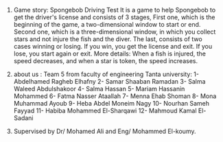  1) Game story:
         Spongebob Driving Test
         It is a game to help Spongebob to get the driver's license and consists of 3 stages,
         First one, which is the beginning of the game, a two-dimensional window to start or end.
         Second one, which is a three-dimensional window,
         in which you collect stars and not injure the fish and the diver.
         The last, consists of two cases winning or losing. 
         If you win, you get the license and exit.
         If you lose, you start again or exit.
         More details:
         When a fish is injured, the speed decreases, and when a star is token, the speed increases.

2) about us :
    Team 5 from faculty of engineering Tanta university:
    1- Abdelhamed Ragheb Elhafny
    2- Samar Shaaban Ramadan
    3- Salma Waleed Abdulshakoor
    4- Salma Hassan 
    5- Mariam Hassanin Mohammed
    6- Fatma Nasser Ataallah
    7- Menna Ehab Shoman
    8- Mona Muhammad Ayoub
    9- Heba Abdel Moneim Nagy
    10- Nourhan Sameh Fayyad
    11- Habiba Mohammed El-Sharqawi
    12- Mahmoud Kamal El-Sadani

3) Supervised by Dr/ Mohamed Ali and Eng/ Mohammed El-koumy.
